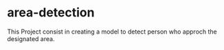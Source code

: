 # area-detection
This Project consist in creating a model to detect person who approch the designated area.
